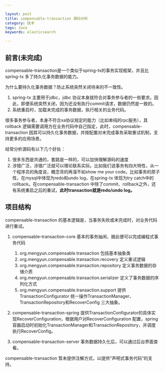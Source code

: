 ```yaml
---

layout: post
title: compensable-transaction 源码分析
category: 技术
tags: Java
keywords: elasticsearch

---
```


## 前言(未完成)

compensable-transaction是一个类似于spring-tx的事务实现框架，并且比spring-tx 多了持久化事务数据的能力。

为什么要持久化事务数据？防止系统突然关闭待来的不一致性。

1. spring-tx 主要用于jdbc，jdbc 协议本身就符合对事务参与者的一些要求。因此，即便系统突然关闭，因为还没有执行commit请求，数据仍然是一致的。
2. 系统重启时，加载未完成的事务数据，执行相关的业务代码。

很多事务参与者，本身不符合xa协议规定的能力（比如单纯的rpc服务），其rollback 逻辑需要调用方在业务代码中自己指定，此时，compensable-transaction 因其可以持久化事务数据，并按配置对未完成事务采取重试机制，支持更多的应用场景。

经常分析源码有以下几个好处：

1. 很多东西是共通的，套路是一样的，可以加快理解源码的速度
2. 涉猎广泛，涉猎广泛就可以理论联系实际。比如我们说事务有四大特性，从一个程序员的角度说，概念背的再溜不如show me your code。比如事务的原子性，在mysql中体现为redo和undo log，在spring-tx 体现为try catch中的rollback。在compensable-transaction 中除了commit、rollback之外，还有系统重启之后的重试，**此时transaction就是redo/undo log。**

## 项目结构

compensable-transaction 的基本逻辑是，当事务失败或未完成时，对业务代码进行重试。

1. compensable-transaction-core 基本的事务抽闲，据此便可以完成编程式事务代码

	1. org.mengyun.compensable.transaction 包括基本抽象类
	2. org.mengyun.compensable.transaction.recovery 定义重试逻辑
	3. org.mengyun.compensable.transaction.repository 定义事务数据的存储介质
	4. org.mengyun.compensable.transaction.serializer 定义了事务数据的序列化方式
	5. org.mengyun.compensable.transaction.support 提供TransactionConfigurator 统一操作TransactionManager、TransactionRepository和RecoverConfig 三大抽象。
2. compensable-transaction-spring 提供TransactionConfigurator的具体实现RecoverConfiguration，根据用户对RecoverConfiguration 配置，spring容器启动时初始化TransactionManager和TransactionRepository，并调度执行RecoverConfig。
3. compensable-transaction-server 事务数据持久化后，可以通过后台界面查看。

compensable-transaction 暂未提供注解方式，以提供“声明式事务代码”的支持。


